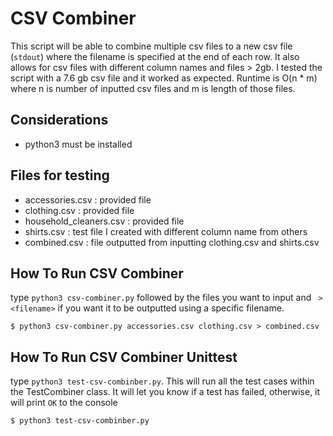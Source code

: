 # CSV Combiner

This script will be able to combine multiple csv files to a new csv file (`stdout`) where the filename is specified at the end of each row. It also allows for csv files with different column names and files > 2gb. I tested the script with a 7.6 gb csv file and it worked as expected. Runtime is O(n * m) where n is number of inputted csv files and m is length of those files.

## Considerations

* python3 must be installed

## Files for testing

* accessories.csv : provided file
* clothing.csv : provided file
* household_cleaners.csv : provided file
* shirts.csv : test file I created with different column name from others
* combined.csv : file outputted from inputting clothing.csv and shirts.csv

## How To Run CSV Combiner

type `python3 csv-combiner.py` followed by the files you want to input and ` > <filename>` if you want it to be outputted using a specific filename.

```
$ python3 csv-combiner.py accessories.csv clothing.csv > combined.csv
```

## How To Run CSV Combiner Unittest

type `python3 test-csv-combinber.py`. This will run all the test cases within the TestCombiner class. It will let you know if a test has failed, otherwise, it will print `OK` to the console

```
$ python3 test-csv-combinber.py
```
